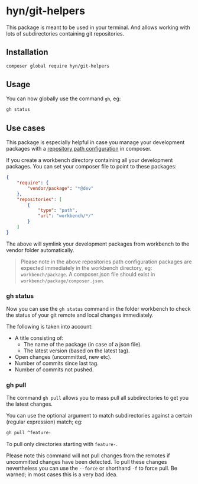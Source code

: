 # hyn/git-helpers

This package is meant to be used in your terminal. And allows
working with lots of subdirectories containing git repositories.

## Installation

```bash
composer global require hyn/git-helpers
```

## Usage

You can now globally use the command `gh`, eg:

```bash
gh status
```

## Use cases

This package is especially helpful in case you manage your development packages
with a [repository path configuration](https://getcomposer.org/doc/05-repositories.md#path) in composer.

If you create a workbench directory containing all your development packages. You can
set your composer file to point to these packages:

```json
{
    "require": {
        "vendor/package": "*@dev"
    },
    "repositories": [
        {
            "type": "path",
            "url": "workbench/*/"
        }
    ]
}
```

The above will symlink your development packages from workbench to the vendor folder
automatically.

> Please note in the above repositories path configuration packages are expected immediately in the workbench directory, eg: `workbench/package`. A composer.json file should exist in `workbench/package/composer.json`.

### gh status

Now you can use the `gh status` command in the folder workbench to 
check the status of your git remote and local changes immediately.

The following is taken into account:

- A title consisting of:
    - The name of the package (in case of a json file).
    - The latest version (based on the latest tag).
- Open changes (uncommitted, new etc).
- Number of commits since last tag.
- Number of commits not pushed.

### gh pull

The command `gh pull` allows you to mass pull all subdirectories to get you the latest changes.

You can use the optional argument to match subdirectories against a certain (regular expression) match; eg:

```bash
gh pull ^feature-
```
To pull only directories starting with `feature-`.

Please note this command will not pull changes from the remotes if uncommitted changes have been detected.
To pull these changes nevertheless you can use the `--force` or shorthand `-f` to force pull. Be warned; 
in most cases this is a very bad idea.